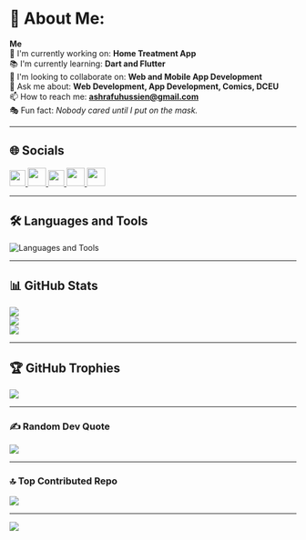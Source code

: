 # 💫 About Me:
**Me**  
🌱 I'm currently working on: **Home Treatment App**  
📚 I'm currently learning: **Dart and Flutter**  
🤝 I'm looking to collaborate on: **Web and Mobile App Development**  
💬 Ask me about: **Web Development, App Development, Comics, DCEU**  
📫 How to reach me: **ashrafuhussien@gmail.com**  
🎭 Fun fact: *Nobody cared until I put on the mask.*

---

## 🌐 Socials
<p>
  <a href="https://facebook.com/Ash lizer">
    <img src="https://img.shields.io/badge/Facebook-%231877F2.svg?style=for-the-badge&logo=facebook&logoColor=white" height="28" />
  </a>
  <a href="https://instagram.com/ash_tek255">
    <img src="https://skillicons.dev/icons?i=instagram" height="32" />
  </a>
  <a href="https://tiktok.com/@ash_lizer">
    <img src="https://img.shields.io/badge/TikTok-%23000000.svg?style=for-the-badge&logo=tiktok&logoColor=white" height="28" />
  </a>
  <a href="https://x.com/ashtek255">
    <img src="https://skillicons.dev/icons?i=twitter" height="32" />
  </a>
  <a href="mailto:ashrafuhussien@gmail.com">
    <img src="https://skillicons.dev/icons?i=gmail" height="32" />
  </a>
</p>

---

## 🛠️ Languages and Tools
![Languages and Tools](https://skillicons.dev/icons?i=flutter,dart,nextjs,js,html,css,tailwind,bootstrap,nodejs,java,mysql,mongodb,firebase,vercel,aws,gcp,cloudflare,github,git,figma,canva)

---

## 📊 GitHub Stats
![](https://github-readme-stats.vercel.app/api?username=AshrafuHussein&theme=one_dark_pro&hide_border=false&include_all_commits=false&count_private=false)<br/>
![](https://nirzak-streak-stats.vercel.app/?user=AshrafuHussein&theme=one_dark_pro&hide_border=false)<br/>
![](https://github-readme-stats.vercel.app/api/top-langs/?username=AshrafuHussein&theme=one_dark_pro&hide_border=false&include_all_commits=false&count_private=false&layout=compact)

---

## 🏆 GitHub Trophies
![](https://github-profile-trophy.vercel.app/?username=AshrafuHussein&theme=one_dark_pro&no-frame=false&no-bg=true&margin-w=4)

---

### ✍️ Random Dev Quote
![](https://quotes-github-readme.vercel.app/api?type=horizontal&theme=dark)

---

### 🔝 Top Contributed Repo
![](https://github-contributor-stats.vercel.app/api?username=AshrafuHussein&limit=5&theme=dark&combine_all_yearly_contributions=true)

---

[![](https://visitcount.itsvg.in/api?id=AshrafuHussein&icon=0&color=0)](https://visitcount.itsvg.in)